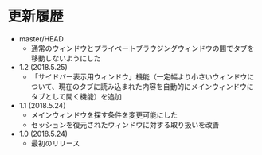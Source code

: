 # 更新履歴

 - master/HEAD
   * 通常のウィンドウとプライベートブラウジングウィンドウの間でタブを移動しないようにした
 - 1.2 (2018.5.25)
   * 「サイドバー表示用ウィンドウ」機能（一定幅より小さいウィンドウについて、現在のタブに読み込まれた内容を自動的にメインウィンドウにタブとして開く機能）を追加
 - 1.1 (2018.5.24)
   * メインウィンドウを探す条件を変更可能にした
   * セッションを復元されたウィンドウに対する取り扱いを改善
 - 1.0 (2018.5.24)
   * 最初のリリース
